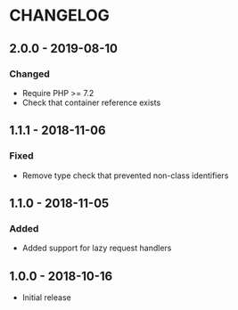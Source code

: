 # CHANGELOG

## 2.0.0 - 2019-08-10

### Changed

- Require PHP >= 7.2
- Check that container reference exists

## 1.1.1 - 2018-11-06

### Fixed

- Remove type check that prevented non-class identifiers

## 1.1.0 - 2018-11-05

### Added

- Added support for lazy request handlers

## 1.0.0 - 2018-10-16

- Initial release
